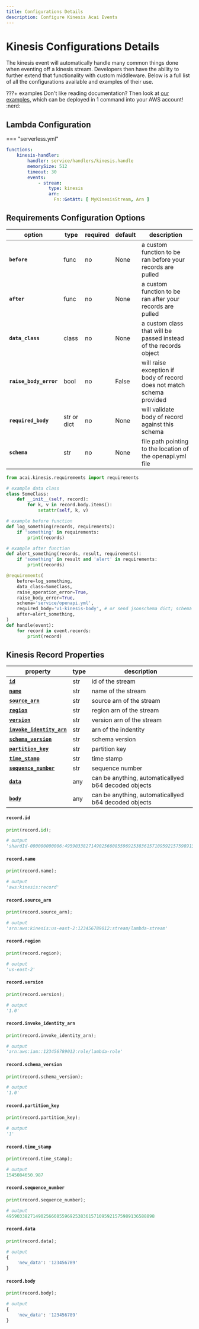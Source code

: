 ```yaml
---
title: Configurations Details
description: Configure Kinesis Acai Events
---
```


# Kinesis Configurations Details

The kinesis event will automatically handle many common things done when eventing off a kinesis stream. 
Developers then have the ability to further extend that functionality with custom middleware. 
Below is a full list of all the configurations available and examples of their use.

???+ examples
    Don't like reading documentation? Then look at 
    [our examples,](https://github.com/syngenta/acai-python-docs/blob/main/examples/kinesis) which can be deployed 
    in 1 command into your AWS account! :nerd:

## Lambda Configuration

=== "serverless.yml"

```yaml
functions:
    kinesis-handler:
        handler: service/handlers/kinesis.handle
        memorySize: 512
        timeout: 30
        events:
            - stream:
                type: kinesis
                arn:
                  Fn::GetAtt: [ MyKinesisStream, Arn ]
```

## Requirements Configuration Options

| option                      | type        | required | default                           | description                                                               |
|-----------------------------|-------------|----------|-----------------------------------|---------------------------------------------------------------------------|
| **`before`**                | func        | no       | None                              | a custom function to be ran before your records are pulled                |
| **`after`**                 | func        | no       | None                              | a custom function to be ran after your records are pulled                 |
| **`data_class`**            | class       | no       | None                              | a custom class that will be passed instead of the records object          |
| **`raise_body_error`**      | bool        | no       | False                             | will raise exception if body of record does not match schema provided     |
| **`required_body`**         | str or dict | no       | None                              | will validate body of record against this schema                          |
| **`schema`**                | str         | no       | None                              | file path pointing to the location of the openapi.yml file                |

```python
from acai.kinesis.requirements import requirements

# example data class
class SomeClass:
    def __init__(self, record):
        for k, v in record.body.items():
            setattr(self, k, v)

# example before function
def log_something(records, requirements):
    if 'something' in requirements:
        print(records) 

# example after function
def alert_something(records, result, requirements):
    if 'something' in result and 'alert' in requirements:
        print(records)

@requirements(
    before=log_something,
    data_class=SomeClass,
    raise_operation_error=True,
    raise_body_error=True,
    schema='service/openapi.yml',
    required_body='v1-kinesis-body', # or send jsonschema dict; schema kwarg not needed if sending jsonschema dict
    after=alert_something,
)
def handle(event):
    for record in event.records:
        print(record)
```

## Kinesis Record Properties

| property                                                                    | type   | description                                          |
|-----------------------------------------------------------------------------|--------|------------------------------------------------------|
| **[`id`]({{web.url}}/kinesis/#recordid)**                                   | str    | id of the stream                                     |
| **[`name`]({{web.url}}/kinesis/#recordname)**                               | str    | name of the stream                                   |
| **[`source_arn`]({{web.url}}/kinesis/#recordsource_arn)**                   | str    | source arn of the stream                             |
| **[`region`]({{web.url}}/kinesis/#recordregion)**                           | str    | region arn of the stream                             |
| **[`version`]({{web.url}}/kinesis/#recordversion)**                         | str    | version arn of the stream                            |
| **[`invoke_identity_arn`]({{web.url}}/kinesis/#recordinvoke_identity_arn)** | str    | arn of the indentity                                 |
| **[`schema_version`]({{web.url}}/kinesis/#recordschema_version)**           | str    | schema version                                       |
| **[`partition_key`]({{web.url}}/kinesis/#recordpartition_key)**             | str    | partition key                                        |
| **[`time_stamp`]({{web.url}}/kinesis/#recordtime_stamp)**                   | str    | time stamp                                           |
| **[`sequence_number`]({{web.url}}/kinesis/#recordsequence_number)**         | str    | sequence number                                      |
| **[`data`]({{web.url}}/kinesis/#recorddata)**                               | any    | can be anything, automaticallyed b64 decoded objects |
| **[`body`]({{web.url}}/kinesis/#recordbody)**                               | any    | can be anything, automaticallyed b64 decoded objects |


#### `record.id`

```python
print(record.id);

# output
'shardId-000000000006:49590338271490256608559692538361571095921575989136588898'
```

#### `record.name`

```python
print(record.name);

# output
'aws:kinesis:record'
```

#### `record.source_arn`

```python
print(record.source_arn);

# output
'arn:aws:kinesis:us-east-2:123456789012:stream/lambda-stream'
```

#### `record.region`

```python
print(record.region);

# output
'us-east-2'
```

#### `record.version`

```python
print(record.version);

# output
'1.0'
```

#### `record.invoke_identity_arn`

```python
print(record.invoke_identity_arn);

# output
'arn:aws:iam::123456789012:role/lambda-role'
```

#### `record.schema_version`

```python
print(record.schema_version);

# output
'1.0'
```

#### `record.partition_key`

```python
print(record.partition_key);

# output
'1'
```

#### `record.time_stamp`

```python
print(record.time_stamp);

# output
1545084650.987
```

#### `record.sequence_number`

```python
print(record.sequence_number);

# output
49590338271490256608559692538361571095921575989136588898
```

#### `record.data`

```python
print(record.data);

# output
{
    'new_data': '123456789'
}
```

#### `record.body`

```python
print(record.body);

# output
{
    'new_data': '123456789'
}
```